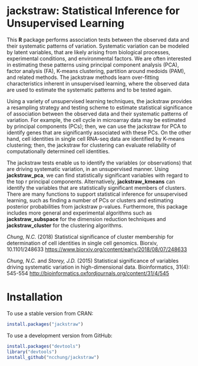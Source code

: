 # jackstraw: Statistical Inference for Unsupervised Learning

This **R** package performs association tests between the observed data and their systematic patterns of variation. Systematic variation can be modeled by latent variables, that are likely arising from biological processes, experimental conditions, and environmental factors. We are often interested in estimating these patterns using principal component analysis (PCA), factor analysis (FA), K-means clustering, partition around medoids (PAM), and related methods. The jackstraw methods learn over-fitting characteristics inherent in unsupervised learning, where the observed data are used to estimate the systematic patterns and to be tested again.

Using a variety of unsupervised learning techniques, the jackstraw provides a resampling strategy and testing scheme to estimate statistical significance of association between the observed data and their systematic patterns of variation. For example, the cell cycle in microarray data may be estimated by principal components (PCs); then, we can use the jackstraw for PCA to identify genes that are significantly associated with these PCs. On the other hand, cell identities in single cell RNA-seq data are identified by K-means clustering; then, the jackstraw for clustering can evaluate reliability of computationally determined cell identities.

The jackstraw tests enable us to identify the variables (or observations) that are driving systematic variation, in an unsupervised manner. Using **jackstraw_pca**, we can find statistically significant variables with regard to the top r principal components. Alternatively, **jackstraw_kmeans** can identify the variables that are statistically significant members of clusters. There are many functions to support statistical inference for unsupervised learning, such as finding a number of PCs or clusters and estimating posterior probabilities from jackstraw p-values. Furthermore, this package includes more general and experimental algorithms such as **jackstraw_subspace** for the dimension reduction techniques and **jackstraw_cluster** for the clustering algorithms.

*Chung, N.C.* (2018) Statistical significance of cluster membership for determination of cell identities in single cell genomics. Biorxiv, 10.1101/248633
https://www.biorxiv.org/content/early/2018/08/07/248633

*Chung, N.C.* and *Storey, J.D.* (2015) Statistical significance of variables driving systematic variation in high-dimensional data. Bioinformatics, 31(4): 545-554
http://bioinformatics.oxfordjournals.org/content/31/4/545

# Installation

To use a stable version from CRAN:
```R
install.packages("jackstraw")
```

To use a development version from GitHub:
```R
install.packages("devtools")
library("devtools")
install_github("ncchung/jackstraw")
```
